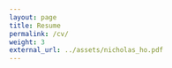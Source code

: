 ```yaml
---
layout: page
title: Resume
permalink: /cv/
weight: 3
external_url: ../assets/nicholas_ho.pdf
---
```


